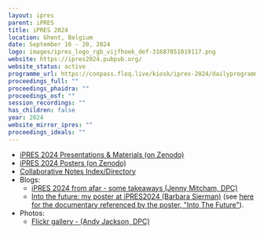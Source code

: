 ```yaml
---
layout: ipres
parent: iPRES
title: iPRES 2024
location: Ghent, Belgium
date: September 16 - 20, 2024
logo: images/ipres_logo_rgb_vijfhoek_def-31687851019117.png
website: https://ipres2024.pubpub.org/
website_status: active
programme_url: https://conpass.floq.live/kiosk/ipres-2024/dailyprogramme
proceedings_full: ""
proceedings_phaidra: ""
proceedings_osf: ""
session_recordings: ""
has_children: false
year: 2024
website_mirror_ipres: ""
proceedings_ideals: ""
---
```

- [iPRES 2024 Presentations & Materials (on Zenodo)](https://zenodo.org/communities/ipres2024materials)
- [iPRES 2024 Posters (on Zenodo)](https://zenodo.org/communities/ipres2024posters)
- [Collaborative Notes Index/Directory](https://drive.google.com/drive/folders/1pN0Be3mwURtEpRQyCcwxnVqmv3c2-qNu)
- Blogs:
    - [iPRES 2024 from afar - some takeaways (Jenny Mitcham, DPC)](https://www.dpconline.org/blog/ipres-2024-from-afar-some-takeaways)
    - [Into the future: my poster at iPRES2024 (Barbara Sierman)](https://digitalpreservation.nl/seeds/ipres2024-bsierman-into-the-future-poster/) (see [here for the documentary referenced by the poster, "Into The Future"](http://www.americanfilmfoundation.com/order/into_the_future.shtml)).
- Photos:
    - [Flickr gallery - (Andy Jackson, DPC)](https://www.flickr.com/photos/anjacks0n/albums/72177720320554306/)
